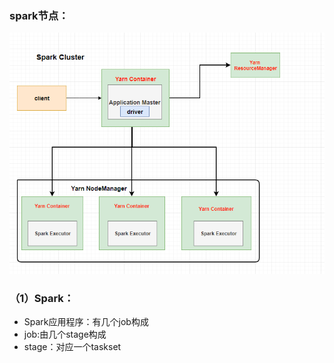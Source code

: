 ### spark节点：
![Image text](https://github.com/JackLiuWei/hadoop/blob/master/JLUJLPPOTA28~WT%25CIB%25%7D_9.png)
### （1）Spark：
* Spark应用程序：有几个job构成
* job:由几个stage构成
* stage：对应一个taskset
